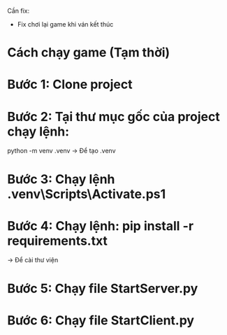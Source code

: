Cần fix: 
- Fix chơi lại game khi ván kết thúc

# Cách chạy game (Tạm thời)

# Bước 1: Clone project

# Bước 2: Tại thư mục gốc của project chạy lệnh:
  python -m venv .venv
-> Để tạo .venv

# Bước 3: Chạy lệnh .venv\Scripts\Activate.ps1

# Bước 4: Chạy lệnh: pip install -r requirements.txt
-> Để cài thư viện

# Bước 5: Chạy file StartServer.py 

# Bước 6: Chạy file StartClient.py


